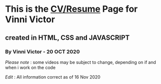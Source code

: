 # This is the [CV/Resume](http://vicvinni.github.io) Page for Vinni Victor


## created in HTML, CSS and JAVASCRIPT 

### By Vinni Victor - 20 OCT 2020

_Please note_ : some videos may be subject to change, depending on if and when i work on the code 


_Edit_ : All information correct as of 16 Nov 2020
